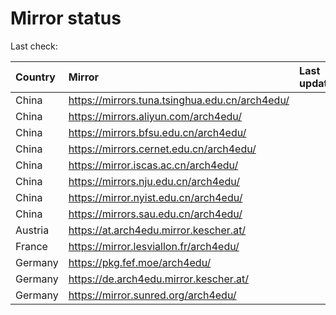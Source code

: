 <script src="./time.js"></script>
# Mirror status
Last check: <script type="text/javascript">localize(1717823903.447459);</script>

|Country|Mirror|Last update|
|:------|:-----|:----------|
|China|https://mirrors.tuna.tsinghua.edu.cn/arch4edu/|<script type="text/javascript">localize(1717785364);</script>|
|China|https://mirrors.aliyun.com/arch4edu/|<script type="text/javascript">localize(1717785364);</script>|
|China|https://mirrors.bfsu.edu.cn/arch4edu/|<script type="text/javascript">localize(1717785364);</script>|
|China|https://mirrors.cernet.edu.cn/arch4edu/|<script type="text/javascript">localize(1717785364);</script>|
|China|https://mirror.iscas.ac.cn/arch4edu/|<script type="text/javascript">localize(1717785364);</script>|
|China|https://mirrors.nju.edu.cn/arch4edu/|<script type="text/javascript">localize(1717785364);</script>|
|China|https://mirror.nyist.edu.cn/arch4edu/|<script type="text/javascript">localize(1717742215);</script>|
|China|https://mirrors.sau.edu.cn/arch4edu/|<script type="text/javascript">localize(1717785364);</script>|
|Austria|https://at.arch4edu.mirror.kescher.at/|<script type="text/javascript">localize(1717785364);</script>|
|France|https://mirror.lesviallon.fr/arch4edu/|<script type="text/javascript">localize(1717785364);</script>|
|Germany|https://pkg.fef.moe/arch4edu/|<script type="text/javascript">localize(1717785364);</script>|
|Germany|https://de.arch4edu.mirror.kescher.at/|<script type="text/javascript">localize(1717785364);</script>|
|Germany|https://mirror.sunred.org/arch4edu/|<script type="text/javascript">localize(1717742215);</script>|

<script src="./tablefilter/tablefilter.js"></script>
<script src="./table.js"></script>